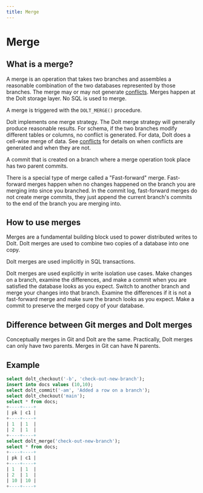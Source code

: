 ```yaml
---
title: Merge
---
```


# Merge

## What is a merge?

A merge is an operation that takes two branches and assembles a reasonable combination of the two
databases represented by those branches. The merge may or may not generate
[conflicts](./conflicts.md). Merges happen at the Dolt storage layer. No SQL is used to merge.

A merge is triggered with the `DOLT_MERGE()` procedure.

Dolt implements one merge strategy. The Dolt merge strategy will generally produce reasonable
results. For schema, if the two branches modify different tables or columns, no conflict is
generated. For data, Dolt does a cell-wise merge of data. See [conflicts](./conflicts.md) for
details on when conflicts are generated and when they are not.

A commit that is created on a branch where a merge operation took place has two parent commits.

There is a special type of merge called a "Fast-forward" merge. Fast-forward merges happen when no
changes happened on the branch you are merging into since you branched. In the commit log,
fast-forward merges do not create merge commits, they just append the current branch's commits to
the end of the branch you are merging into.

## How to use merges

Merges are a fundamental building block used to power distributed writes to Dolt. Dolt merges are
used to combine two copies of a database into one copy.

Dolt merges are used implicitly in SQL transactions.

Dolt merges are used explicitly in write isolation use cases. Make changes on a branch, examine the
differences, and make a commit when you are satisfied the database looks as you expect. Switch to
another branch and merge your changes into that branch. Examine the differences if it is not a
fast-forward merge and make sure the branch looks as you expect. Make a commit to preserve the
merged copy of your database.

## Difference between Git merges and Dolt merges

Conceptually merges in Git and Dolt are the same. Practically, Dolt merges can only have two
parents. Merges in Git can have N parents.

## Example

```sql
select dolt_checkout('-b', 'check-out-new-branch');
insert into docs values (10,10);
select dolt_commit('-am', 'Added a row on a branch');
select dolt_checkout('main');
select * from docs;
+----+----+
| pk | c1 |
+----+----+
| 1  | 1  |
| 2  | 1  |
+----+----+
select dolt_merge('check-out-new-branch');
select * from docs;
+----+----+
| pk | c1 |
+----+----+
| 1  | 1  |
| 2  | 1  |
| 10 | 10 |
+----+----+
```
